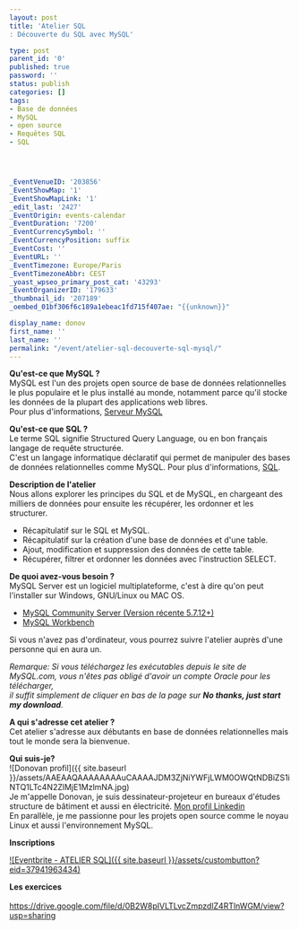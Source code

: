 ```yaml
---
layout: post
title: 'Atelier SQL
: Découverte du SQL avec MySQL'

type: post
parent_id: '0'
published: true
password: ''
status: publish
categories: []
tags:
- Base de données
- MySQL
- open source
- Requêtes SQL
- SQL




_EventVenueID: '203856'
_EventShowMap: '1'
_EventShowMapLink: '1'
_edit_last: '2427'
_EventOrigin: events-calendar
_EventDuration: '7200'
_EventCurrencySymbol: ''
_EventCurrencyPosition: suffix
_EventCost: ''
_EventURL: ''
_EventTimezone: Europe/Paris
_EventTimezoneAbbr: CEST
_yoast_wpseo_primary_post_cat: '43293'
_EventOrganizerID: '179633'
_thumbnail_id: '207189'
_oembed_01bf306f6c189a1ebeac1fd715f407ae: "{{unknown}}"

display_name: donov
first_name: ''
last_name: ''
permalink: "/event/atelier-sql-decouverte-sql-mysql/"
---
```


**Qu'est-ce que MySQL ?**  
MySQL est l'un des projets open source de base de données relationnelles le plus populaire et le plus installé au monde, notamment parce qu'il stocke les données de la plupart des applications web libres.  
Pour plus d'informations, [Serveur MySQL](https://fr.wikipedia.org/wiki/MySQL)

**Qu'est-ce que SQL ?**  
Le terme SQL signifie Structured Query Language, ou en bon français langage de requête structurée.  
C'est un langage informatique déclaratif qui permet de manipuler des bases de données relationnelles comme MySQL. Pour plus d'informations, [SQL](https://fr.wikipedia.org/wiki/Structured_Query_Language).

**Description de l'atelier**  
Nous allons explorer les principes du SQL et de MySQL, en chargeant des milliers de données pour ensuite les récupérer, les ordonner et les structurer.

*   Récapitulatif sur le SQL et MySQL.
*   Récapitulatif sur la création d'une base de données et d'une table.
*   Ajout, modification et suppression des données de cette table.
*   Récupérer, filtrer et ordonner les données avec l'instruction SELECT.

**De quoi avez-vous besoin ?**  
MySQL Server est un logiciel multiplateforme, c'est à dire qu'on peut l'installer sur Windows, GNU/Linux ou MAC OS.

*   [MySQL Community Server (Version récente 5.7.12+)](https://dev.mysql.com/downloads/mysql/)
*   [MySQL Workbench](https://dev.mysql.com/downloads/workbench/)

Si vous n'avez pas d'ordinateur, vous pourrez suivre l'atelier auprès d'une personne qui en aura un.

_Remarque: Si vous téléchargez les exécutables depuis le site de MySQL.com, vous n'êtes pas obligé d'avoir un compte Oracle pour les télécharger,  
il suffit simplement de cliquer en bas de la page sur **No thanks, just start my download**._

**A qui s'adresse cet atelier ?**  
Cet atelier s'adresse aux débutants en base de données relationnelles mais tout le monde sera la bienvenue.

**Qui suis-je?**  
![Donovan profil]({{ site.baseurl }}/assets/AAEAAQAAAAAAAAuCAAAAJDM3ZjNiYWFjLWM0OWQtNDBiZS1iNTQ1LTc4N2ZlMjE1MzlmNA.jpg)  
Je m'appelle Donovan, je suis dessinateur-projeteur en bureaux d'études structure de bâtiment et aussi en électricité. [Mon profil Linkedin](https://www.linkedin.com/in/dsoftly/)  
En parallèle, je me passionne pour les projets open source comme le noyau Linux et aussi l'environnement MySQL.

**Inscriptions**

[![Eventbrite - ATELIER SQL]({{ site.baseurl }}/assets/custombutton?eid=37941963434)](https://www.eventbrite.fr/e/billets-atelier-sql-37941963434?ref=ebtn)

**Les exercices**  
[  
https://drive.google.com/file/d/0B2W8pIVLTLvcZmpzdlZ4RTlnWGM/view?usp=sharing  
](https://drive.google.com/file/d/0B2W8pIVLTLvcZmpzdlZ4RTlnWGM/view?usp=sharing)